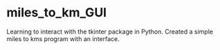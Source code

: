 # miles_to_km_GUI
Learning to interact with the tkinter package in Python. Created a simple miles to kms program with an interface.
